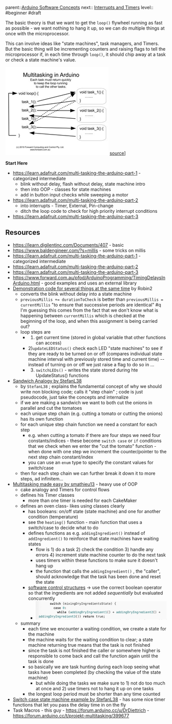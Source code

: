 parent::[Arduino Software Concepts](Arduino%20Software%20Concepts.md)
next:: [Interrupts and Timers](Interrupts%20and%20Timers.md)
level:: #beginner 
#draft 

The basic theory is that we want to get the `loop()` flywheel running as fast as possible - we want nothing to hang it up, so we can do multiple things at once with the microprocessor.

This can involve ideas like "state machines",  task managers, and Timers. But the basic thing will be incrementing counters and raising flags to tell the microprocessor if, in each time through `loop()`, it should chip away at a task or check a state machine's value. 

![](Personal%20Folders/that_marouk_ish/attachments/Pasted%20image%2020221014223111.png)
[source](https://forum.arduino.cc/t/a-demo-code-explaining-the-switch-case-state-machine-and-how-to-do-things-almost-in-parallel/888172/2)]


**Start Here**
- https://learn.adafruit.com/multi-tasking-the-arduino-part-1 - categorized intermediate
	- blink without delay, flash without delay, state machine intro
	- then into OOP - classes for state machines
	- add in button input checks while sweeping a motor
- https://learn.adafruit.com/multi-tasking-the-arduino-part-2
	- into interrupts - Timer, External, Pin-change
	- ditch the loop code to check for high priority interrupt conditions
- https://learn.adafruit.com/multi-tasking-the-arduino-part-3

## Resources
- https://learn.digilentinc.com/Documents/407 - basic 
- https://www.baldengineer.com/?s=millis - some tricks on millis
- https://learn.adafruit.com/multi-tasking-the-arduino-part-1 - categorized intermediate
- https://learn.adafruit.com/multi-tasking-the-arduino-part-2
- https://learn.adafruit.com/multi-tasking-the-arduino-part-3
- https://www.forward.com.au/pfod/ArduinoProgramming/TimingDelaysInArduino.html - good examples and uses an external library
- [Demonstration code for several things at the same time](https://forum.arduino.cc/t/demonstration-code-for-several-things-at-the-same-time/217158) by Robin2
	- converts the blink without delay into a state machine
	- `previousMillis += durationToCheck` is better than `previousMillis = currentMillis`  "to ensure that successive periods are identical"  #q I'm guessing this comes from the fact that we don't know what is happening between `currentMillis` which is checked at the beginning of the loop, and when this assignment is being carried out? 
	- loop steps are 
		- 1) get current time (stored in global variable that other functions can access)
		- 2)`updateLEDStatus()` check each LED "state machines" to see if they are ready to be turned on or off (compares individual state machine interval with previously stored time and current time) -- instead of turning on or off we just raise a flag to do so in ...
		- 3) `switchLEDs()` - writes the state stored during hte UpdateStatus() functions
- [Sandwich Analogy by StefanL38](https://forum.arduino.cc/t/easy-to-understand-analogy-how-to-code-doing-things-in-almost-parallel-multi-tasking/991589)
	- by `StefanL38` ; explains the fundamental concept of why we should write non blocking code; calls it "step chain" ;  code is just pseudocode, just take the concepts and internalize
	- if we are making a sandwich we want to both cut the onions in parallel and cut the tomatoes
	- each unique step chain (e.g. cutting a tomato or cutting the onions) has its own function
	- for each unique step chain function we need a constant for each step
		- e.g. when cutting a tomato if there are four steps we need four constants/indices - these become `switch case` or `if` conditions that we check when we enter the "cut the tomato" function - when done with one step we increment the counter/pointer to the next step chain constant/index
		- you can use an `enum` type to specify the constant values for switch/case
	- then for each step chain we can further break it down it to more steps, ad infinitem...
- [Multitasking made easy by smathieu13](https://forum.arduino.cc/t/multitasking-made-easy/1013708) - heavy use of OOP
	- cake analogy and Timers for control flows
	- defines his Timer classes
		- more than one timer is needed for each CakeMaker
	- defines an oven class- likes using classes clearly
		- has booleans: on/off state (state machine) and one for another condition (temperature)
		- see the `heating()` function - main function that uses a switch/case to decide what to do
		- defines functions as e.g. `addingIngredient()` instead of `addIngredient()` to reinforce that state machines have waiting states
			- flow is 1) do a task 2) check the condition 3) handle any errors 4) increment state machine counter to do the next task
			- uses timers within these functions to make sure it doesn't hang up
			- the function that calls the `addingIngredient()` , the "caller", should acknowledge that the task has been done and reset the state
		- [software control structures](software%20control%20structures.md) -> use the correct boolean operator so that the ingredients are not added  _sequentially_ but evaluated concurrently
			- ![](Personal%20Folders/that_marouk_ish/attachments/Pasted%20image%2020221013232938.png)
	- summary
		- each time we encounter a waiting condition, we create a state for the machine
		- the machine waits for the waiting condition to clear; a state machine returning true means that the task is not finished
		- since the task is not finished the caller or somewhere higher is responsible to come back and call the function again until the task is done
		- so basically we are task hunting during each loop seeing what tasks have been completed (by checking the value of the state machine) 
			- but while doing the tasks we make sure to 1) not do too much at once and 2) use timers not to hang it up on one tasks
		- the longest loop period must be shorter than any time counted
- [Switch case state machine example by StefanL38](https://forum.arduino.cc/t/a-demo-code-explaining-the-switch-case-state-machine-and-how-to-do-things-almost-in-parallel/888172) - has some nice timer functions that let you pass the delay time in on the fly
- Task Macros - this guy - https://forum.arduino.cc/u/DrDiettrich  - https://forum.arduino.cc/t/projekt-multitasking/399677